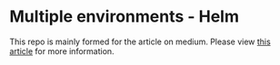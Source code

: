 # Multiple environments - Helm

This repo is mainly formed for the article on medium. Please view [this article](https://medium.com/@madhavtheiiitan/handling-multiple-environments-with-helm-kubernetes-f214192f8f7b) for more information.

